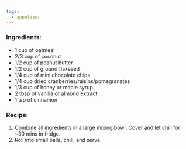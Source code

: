 ```yaml
---
tags:
  - appetizer
---
```

### Ingredients:
- 1 cup of oatmeal
- 2/3 cup of coconut
- 1/2 cup of peanut butter
- 1/2 cup of ground flaxseed
- 1/4 cup of mini chocolate chips
- 1/4 cup dried cranberries/raisins/pomegranates
- 1/3 cup of honey or maple syrup
- 2 tbsp of vanilla or almond extract
- 1 tsp of cinnamon

### Recipe:
1. Combine all ingredients in a large mixing bowl. Cover and let chill for ~30 mins in fridge.
2. Roll into small balls, chill, and serve. 